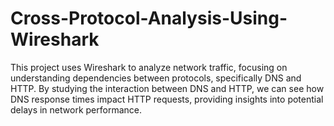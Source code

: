 # Cross-Protocol-Analysis-Using-Wireshark
This project uses Wireshark to analyze network traffic, focusing on understanding dependencies between protocols, specifically DNS and HTTP. By studying the interaction between DNS and HTTP, we can see how DNS response times impact HTTP requests, providing insights into potential delays in network performance.
